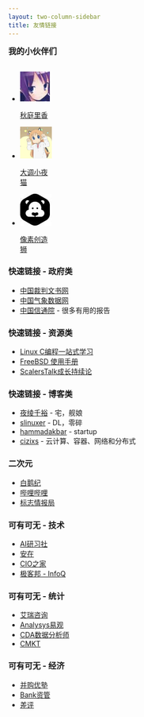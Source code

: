 ```yaml
---
layout: two-column-sidebar
title: 友情链接
---
```


<style type='text/css'>

    #content ul li {
        display: inline-block;
        margin: 5px;
        vertical-align: top;
        width: 90%;
    }

    #content ul li span{
        font-size: 12px;
        color: rgba(255, 255, 255, 0.55);
        float: right;
    }
    
    #content h3{
        margin: 50px 0 20px 0
    }
</style>

<h3 style="margin: 0 0 30px 0;">我的小伙伴们</h3>

<ul class="link-items">
    <li class="link-item" style="width: 64px">
        <a href="http://moe.akibarika.org/" title="Orclandでの思い出の欠片" class="link-item-inner effect-apollo" target="_blank">
            <img src="/assets/img/friends/akibarika.jpg">
            <p class="sitename">秋庭里香</p>
        </a>
    </li>
    <li class="link-item" style="width: 64px">
        <a href="http://blog.a0z.me/" title="Ghosty Core Technical thinking" class="link-item-inner effect-apollo" target="_blank">
            <img src="/assets/img/friends/a0nqm.jpg">
            <p class="sitename">大调小夜猫</p>
        </a>
    </li>
    <li class="link-item" style="width: 64px">
        <a href="http://chuangzaoshi.com" title="为创意工作者而设计" class="link-item-inner effect-apollo" target="_blank">
            <img src="/assets/img/friends/chuangzaoshi.jpg">
            <p class="sitename">像素创造狮</p>
        </a>
    </li>
</ul>



### 快速链接 - 政府类

* [中国裁判文书网](http://wenshu.court.gov.cn/)
* [中国气象数据网](http://data.cma.cn/)
* [中国信通院](http://www.caict.ac.cn/) - 很多有用的报告


### 快速链接 - 资源类

* [Linux C编程一站式学习](https://akaedu.github.io/book/index.html)
* [FreeBSD 使用手册](https://www.freebsd.org/doc/zh_CN/books/handbook)
* [ScalersTalk成长持续论](http://weixin.sogou.com/weixin?query=scalerstalk)


### 快速链接 - 博客类

* [夜绫千裕](https://yecl.net/) - 宅，舰娘
* [slinuxer](https://blog.slinuxer.com/) - DL，零碎
* [hammadakbar](http://www.hammadakbar.com/) - startup
* [cizixs](http://cizixs.com/) - 云计算、容器、网络和分布式

### 二次元

* [白鹅纪](http://weixin.sogou.com/weixin?query=baieji666)
* [哔哩哔哩](http://weixin.sogou.com/weixin?query=bilibiliwx)
* [标志情报局](http://weixin.sogou.com/weixin?query=logonews-wx)

### 可有可无 - 技术

* [AI研习社](http://weixin.sogou.com/weixin?query=okweiwu)
* [安在](http://weixin.sogou.com/weixin?query=AnZer_SH)
* [CIO之家](http://weixin.sogou.com/weixin?query=cdacdacda)
* [极客邦 - InfoQ](https://www.geekbang.org/)

### 可有可无 - 统计

* [艾瑞咨询](http://weixin.sogou.com/weixin?query=iresearch-)
* [Analysys易观](http://weixin.sogou.com/weixin?query=enfodesk)
* [CDA数据分析师](http://weixin.sogou.com/weixin?query=cdacdacda)
* [CMKT](http://weixin.sogou.com/weixin?query=chinamkt)

### 可有可无 - 经济

* [并购优塾](http://weixin.sogou.com/weixin?query=moneyc2c)
* [Bank资管](http://weixin.sogou.com/weixin?query=yinhangziguan)
* [差评](http://weixin.sogou.com/weixin?query=chaping321)
